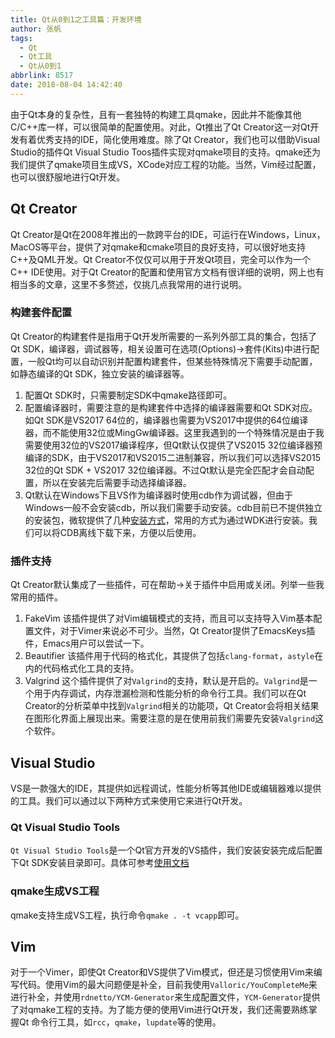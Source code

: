 ```yaml
---
title: Qt从0到1之工具篇：开发环境
author: 张帆
tags:
  - Qt
  - Qt工具
  - Qt从0到1
abbrlink: 8517
date: 2018-08-04 14:42:40
---
```


由于Qt本身的复杂性，且有一套独特的构建工具qmake，因此并不能像其他C/C++库一样，可以很简单的配置使用。对此，Qt推出了Qt Creator这一对Qt开发有着优秀支持的IDE，简化使用难度。除了Qt Creator，我们也可以借助Visual Studio的插件Qt Visual Studio Toos插件实现对qmake项目的支持。qmake还为我们提供了qmake项目生成VS，XCode对应工程的功能。当然，Vim经过配置，也可以很舒服地进行Qt开发。

<!--more-->

## Qt Creator

Qt Creator是Qt在2008年推出的一款跨平台的IDE，可运行在Windows，Linux，MacOS等平台，提供了对qmake和cmake项目的良好支持，可以很好地支持C++及QML开发。Qt Creator不仅仅可以用于开发Qt项目，完全可以作为一个C++ IDE使用。对于Qt Creator的配置和使用官方文档有很详细的说明，网上也有相当多的文章，这里不多赘述，仅挑几点我常用的进行说明。

### 构建套件配置

Qt Creator的构建套件是指用于Qt开发所需要的一系列外部工具的集合，包括了Qt SDK，编译器，调试器等，相关设置可在选项(Options)->套件(Kits)中进行配置，一般Qt均可以自动识别并配置构建套件，但某些特殊情况下需要手动配置，如静态编译的Qt SDK，独立安装的编译器等。

1. 配置Qt SDK时，只需要制定SDK中qmake路径即可。
2. 配置编译器时，需要注意的是构建套件中选择的编译器需要和Qt SDK对应。如Qt SDK是VS2017 64位的，编译器也需要为VS2017中提供的64位编译器，而不能使用32位或MingGw编译器。这里我遇到的一个特殊情况是由于我需要使用32位的VS2017编译程序，但Qt默认仅提供了VS2015 32位编译器预编译的SDK，由于VS2017和VS2015二进制兼容，所以我们可以选择VS2015 32位的Qt SDK + VS2017 32位编译器。不过Qt默认是完全匹配才会自动配置，所以在安装完后需要手动选择编译器。
3. Qt默认在Windows下且VS作为编译器时使用cdb作为调试器，但由于Windows一般不会安装cdb，所以我们需要手动安装。cdb目前已不提供独立的安装包，微软提供了几种[安装方式](https://docs.microsoft.com/zh-cn/windows-hardware/drivers/debugger/debugger-download-tools)，常用的方式为通过WDK进行安装。我们可以将CDB离线下载下来，方便以后使用。

### 插件支持

Qt Creator默认集成了一些插件，可在帮助->关于插件中启用或关闭。列举一些我常用的插件。

1. FakeVim
 该插件提供了对Vim编辑模式的支持，而且可以支持导入Vim基本配置文件，对于Vimer来说必不可少。当然，Qt Creator提供了EmacsKeys插件，Emacs用户可以尝试一下。
2. Beautifier
 该插件用于代码的格式化，其提供了包括`clang-format`，`astyle`在内的代码格式化工具的支持。
3. Valgrind
 这个插件提供了对`Valgrind`的支持，默认是开启的。`Valgrind`是一个用于内存调试，内存泄漏检测和性能分析的命令行工具。我们可以在Qt Creator的分析菜单中找到`Valgrind`相关的功能项，Qt Creator会将相关结果在图形化界面上展现出来。需要注意的是在使用前我们需要先安装`Valgrind`这个软件。

## Visual Studio

VS是一款强大的IDE，其提供如远程调试，性能分析等其他IDE或编辑器难以提供的工具。我们可以通过以下两种方式来使用它来进行Qt开发。

### Qt Visual Studio Tools

`Qt Visual Studio Tools`是一个Qt官方开发的VS插件，我们安装安装完成后配置下Qt SDK安装目录即可。具体可参考[使用文档](http://doc.qt.io/qtvstools/qtvstools-getting-started.html)

### qmake生成VS工程

qmake支持生成VS工程，执行命令`qmake . -t vcapp`即可。

## Vim

对于一个Vimer，即使Qt Creator和VS提供了Vim模式，但还是习惯使用Vim来编写代码。使用Vim的最大问题便是补全，目前我使用`Valloric/YouCompleteMe`来进行补全，并使用`rdnetto/YCM-Generator`来生成配置文件，`YCM-Generator`提供了对qmake工程的支持。为了能方便的使用Vim进行Qt开发，我们还需要熟练掌握Qt 命令行工具，如`rcc`，`qmake`，`lupdate`等的使用。



<script src="https://utteranc.es/client.js"
        repo="xyz1001/xyz1001.github.io"
        issue-term="title"
        theme="github-light"
        crossorigin="anonymous"
        async>
</script>

